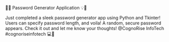 🔐💡 Password Generator Application 💡🔐

Just completed a sleek password generator app using Python and Tkinter! Users can specify password length, and voila! A random, secure password appears. Check it out and let me know your thoughts! @CognoRise InfoTech #cognoriseinfotech 💻🔑
